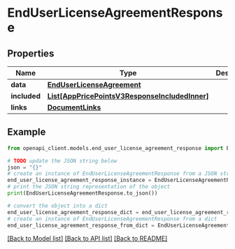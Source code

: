# EndUserLicenseAgreementResponse


## Properties

Name | Type | Description | Notes
------------ | ------------- | ------------- | -------------
**data** | [**EndUserLicenseAgreement**](EndUserLicenseAgreement.md) |  | 
**included** | [**List[AppPricePointsV3ResponseIncludedInner]**](AppPricePointsV3ResponseIncludedInner.md) |  | [optional] 
**links** | [**DocumentLinks**](DocumentLinks.md) |  | 

## Example

```python
from openapi_client.models.end_user_license_agreement_response import EndUserLicenseAgreementResponse

# TODO update the JSON string below
json = "{}"
# create an instance of EndUserLicenseAgreementResponse from a JSON string
end_user_license_agreement_response_instance = EndUserLicenseAgreementResponse.from_json(json)
# print the JSON string representation of the object
print(EndUserLicenseAgreementResponse.to_json())

# convert the object into a dict
end_user_license_agreement_response_dict = end_user_license_agreement_response_instance.to_dict()
# create an instance of EndUserLicenseAgreementResponse from a dict
end_user_license_agreement_response_from_dict = EndUserLicenseAgreementResponse.from_dict(end_user_license_agreement_response_dict)
```
[[Back to Model list]](../README.md#documentation-for-models) [[Back to API list]](../README.md#documentation-for-api-endpoints) [[Back to README]](../README.md)



